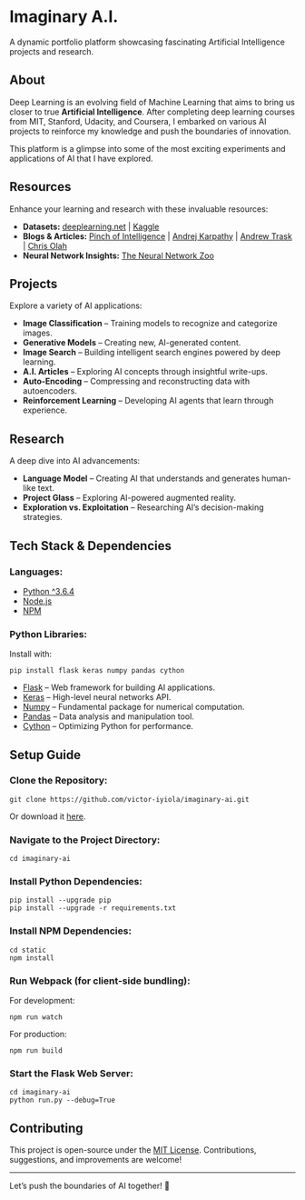 # Imaginary A.I.

A dynamic portfolio platform showcasing fascinating Artificial Intelligence projects and research.

## About

Deep Learning is an evolving field of Machine Learning that aims to bring us closer to true **Artificial Intelligence**. After completing deep learning courses from MIT, Stanford, Udacity, and Coursera, I embarked on various AI projects to reinforce my knowledge and push the boundaries of innovation.

This platform is a glimpse into some of the most exciting experiments and applications of AI that I have explored.

## Resources

Enhance your learning and research with these invaluable resources:

- **Datasets:** [deeplearning.net](http://deeplearning.net/datasets/) | [Kaggle](https://www.kaggle.com/datasets)
- **Blogs & Articles:** [Pinch of Intelligence](https://www.pinchofintelligence.com/) | [Andrej Karpathy](http://karpathy.github.io/) | [Andrew Trask](https://iamtrask.github.io/) | [Chris Olah](http://colah.github.io/)
- **Neural Network Insights:** [The Neural Network Zoo](http://www.asimovinstitute.org/neural-network-zoo/)

## Projects

Explore a variety of AI applications:

- **Image Classification** – Training models to recognize and categorize images.
- **Generative Models** – Creating new, AI-generated content.
- **Image Search** – Building intelligent search engines powered by deep learning.
- **A.I. Articles** – Exploring AI concepts through insightful write-ups.
- **Auto-Encoding** – Compressing and reconstructing data with autoencoders.
- **Reinforcement Learning** – Developing AI agents that learn through experience.

## Research

A deep dive into AI advancements:

- **Language Model** – Creating AI that understands and generates human-like text.
- **Project Glass** – Exploring AI-powered augmented reality.
- **Exploration vs. Exploitation** – Researching AI’s decision-making strategies.

## Tech Stack & Dependencies

### Languages:
- [Python ^3.6.4](http://python.org/)
- [Node.js](https://nodejs.org)
- [NPM](https://www.npmjs.com)

### Python Libraries:
Install with:
```commandline
pip install flask keras numpy pandas cython
```
- [Flask](http://flask.pocoo.org/) – Web framework for building AI applications.
- [Keras](http://keras.io/) – High-level neural networks API.
- [Numpy](http://www.numpy.org/) – Fundamental package for numerical computation.
- [Pandas](https://pandas.pydata.org/) – Data analysis and manipulation tool.
- [Cython](http://cython.org/) – Optimizing Python for performance.

## Setup Guide

### Clone the Repository:
```commandline
git clone https://github.com/victor-iyiola/imaginary-ai.git
```
Or download it [here](https://github.com/victor-iyiola/imaginary-ai/archive/master.zip).

### Navigate to the Project Directory:
```commandline
cd imaginary-ai
```

### Install Python Dependencies:
```commandline
pip install --upgrade pip
pip install --upgrade -r requirements.txt
```

### Install NPM Dependencies:
```commandline
cd static
npm install
```

### Run Webpack (for client-side bundling):
For development:
```commandline
npm run watch
```
For production:
```commandline
npm run build
```

### Start the Flask Web Server:
```commandline
cd imaginary-ai
python run.py --debug=True
```

## Contributing

This project is open-source under the [MIT License](https://github.com/victor-iyiola/imaginary-ai/blob/master/LICENSE). Contributions, suggestions, and improvements are welcome!

---

Let’s push the boundaries of AI together! 🚀

